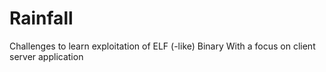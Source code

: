 # Rainfall

Challenges to learn exploitation of ELF (-like) Binary
With a focus on client server application
